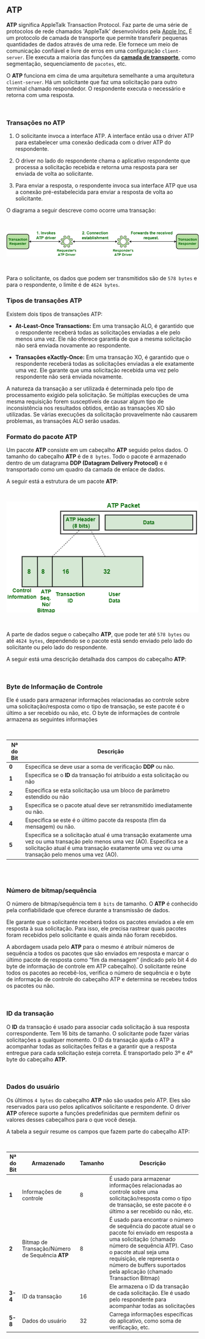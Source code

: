 ## ATP

**ATP** significa AppleTalk Transaction Protocol. Faz parte de uma série de protocolos de rede chamados 'AppleTalk' desenvolvidos pela [Apple Inc.](https://www.apple.com/) É um protocolo de camada de transporte que permite transferir pequenas quantidades de dados através de uma rede. Ele fornece um meio de comunicação confiável e livre de erros em uma configuração `client-server`. Ele executa a maioria das funções da [**camada de transporte**](../transport/intro.md), como segmentação, sequenciamento de `pacotes`, etc.

O **ATP** funciona em cima de uma arquitetura semelhante a uma arquitetura `client-server`. Há um solicitante que faz uma solicitação para outro terminal chamado respondedor. O respondente executa o necessário e retorna com uma resposta.

<br>

### Transações no ATP


1. O solicitante invoca a interface ATP. A interface então usa o driver ATP para estabelecer uma conexão dedicada com o driver ATP do respondente.

2. O driver no lado do respondente chama o aplicativo respondente que processa a solicitação recebida e retorna uma resposta para ser enviada de volta ao solicitante.

3. Para enviar a resposta, o respondente invoca sua interface ATP que usa a conexão pré-estabelecida para enviar a resposta de volta ao solicitante.

O diagrama a seguir descreve como ocorre uma transação:

<br>

![Transação do ATP](./../../../../../static/community/docs/tutorials/network/layers/transport/atp/transaction-atp.png)

<br>

Para o solicitante, os dados que podem ser transmitidos são de `578 bytes` e para o respondente, o limite é de `4624 bytes`.


### Tipos de transações ATP

Existem dois tipos de transações ATP:

 - **At-Least-Once Transactions:** Em uma transação ALO, é garantido que o respondente receberá todas as solicitações enviadas a ele pelo menos uma vez. Ele não oferece garantia de que a mesma solicitação não será enviada novamente ao respondente.

 - **Transações eXactly-Once:** Em uma transação XO, é garantido que o respondente receberá todas as solicitações enviadas a ele exatamente uma vez. Ele garante que uma solicitação recebida uma vez pelo respondente não será enviada novamente.


A natureza da transação a ser utilizada é determinada pelo tipo de processamento exigido pela solicitação. Se múltiplas execuções de uma mesma requisição forem susceptíveis de causar algum tipo de inconsistência nos resultados obtidos, então as transações XO são utilizadas. Se várias execuções da solicitação provavelmente não causarem problemas, as transações ALO serão usadas.


### Formato do pacote ATP

Um pacote **ATP** consiste em um cabeçalho **ATP** seguido pelos dados. O tamanho do cabeçalho **ATP** é de `8 bytes`. Todo o pacote é armazenado dentro de um datagrama **DDP (Datagram Delivery Protocol)** e é transportado como um quadro da camada de enlace de dados.

A seguir está a estrutura de um pacote **ATP**:

<br>

![ATP Frame](../../../../../static/community/docs/tutorials/network/layers/transport/atp/atp-frame.png)

<br>

A parte de dados segue o cabeçalho **ATP**, que pode ter até `578 bytes` ou até `4624 bytes`, dependendo se o pacote está sendo enviado pelo lado do solicitante ou pelo lado do respondente. 

A seguir está uma descrição detalhada dos campos do cabeçalho **ATP**:

<br>

### Byte de Informação de Controle

Ele é usado para armazenar informações relacionadas ao controle sobre uma solicitação/resposta como o tipo de transação, se este pacote é o último a ser recebido ou não, etc. O byte de informações de controle armazena as seguintes informações


<br>

| **Nª do Bit** | **Descrição** |
| ------ | ----------- |
| **0** | Especifica se deve usar a soma de verificação **DDP** ou não. |
| **1** | Especifica se o **ID** da transação foi atribuído a esta solicitação ou não |
| **2** | Especifica se esta solicitação usa um bloco de parâmetro estendido ou não |
| **3** | Especifica se o pacote atual deve ser retransmitido imediatamente ou não. |
| **4** | Especifica se este é o último pacote da resposta (fim da mensagem) ou não. |
| **5** |	Especifica se a solicitação atual é uma transação exatamente uma vez ou uma transação pelo menos uma vez (AO).	Especifica se a solicitação atual é uma transação exatamente uma vez ou uma transação pelo menos uma vez (AO). |
 
 <br>

 <br>

 ### Número de bitmap/sequência

  O número de bitmap/sequência tem `8 bits` de tamanho. O **ATP** é conhecido pela confiabilidade que oferece durante a transmissão de dados.

  Ele garante que o solicitante receberá todos os pacotes enviados a ele em resposta à sua solicitação. Para isso, ele precisa rastrear quais pacotes foram recebidos pelo solicitante e quais ainda não foram recebidos. 
  
  A abordagem usada pelo **ATP** para o mesmo é atribuir números de sequência a todos os pacotes que são enviados em resposta e marcar o último pacote de resposta como “fim da mensagem” (indicado pelo bit 4 do byte de informação de controle em ATP cabeçalho). O solicitante reúne todos os pacotes ao recebê-los, verifica o número de sequência e o byte de informação de controle do cabeçalho ATP e determina se recebeu todos os pacotes ou não.

<br>

### ID da transação

O **ID** da transação é usado para associar cada solicitação à sua resposta correspondente. Tem 16 bits de tamanho. O solicitante pode fazer várias solicitações a qualquer momento. O ID da transação ajuda o ATP a acompanhar todas as solicitações feitas e a garantir que a resposta entregue para cada solicitação esteja correta. É transportado pelo 3º e 4º byte do cabeçalho **ATP**.

<br>

### Dados do usuário

Os últimos `4 bytes` do cabeçalho **ATP** não são usados ​​pelo ATP. Eles são reservados para uso pelos aplicativos solicitante e respondente. O driver **ATP** oferece suporte a funções predefinidas que permitem definir os valores desses cabeçalhos para o que você deseja.

A tabela a seguir resume os campos que fazem parte do cabeçalho ATP:

<br>


| **Nª do Bit** | **Armazenado**  |  **Tamanho**   | **Descrição** |
| ------------- | --------------- | -------------- | --------------|
| **1** | Informações de controle |     8     | É usado para armazenar informações relacionadas ao controle sobre uma solicitação/resposta como o tipo de transação, se este pacote é o último a ser recebido ou não, etc.  |
| **2** | Bitmap de Transação/Número de Sequência **ATP** |  8 | É usado para encontrar o número de sequência do pacote atual se o pacote foi enviado em resposta a uma solicitação (chamado número de sequência ATP). Caso o pacote atual seja uma requisição, ele representa o número de buffers suportados pela aplicação (chamado Transaction Bitmap)|
| **3-4** | ID da transação | 16 | Ele armazena o ID da transação de cada solicitação. Ele é usado pelo respondente para acompanhar todas as solicitações |
| **5-8** | Dados do usuário | 32 |  	Carrega informações específicas do aplicativo, como soma de verificação, etc. |